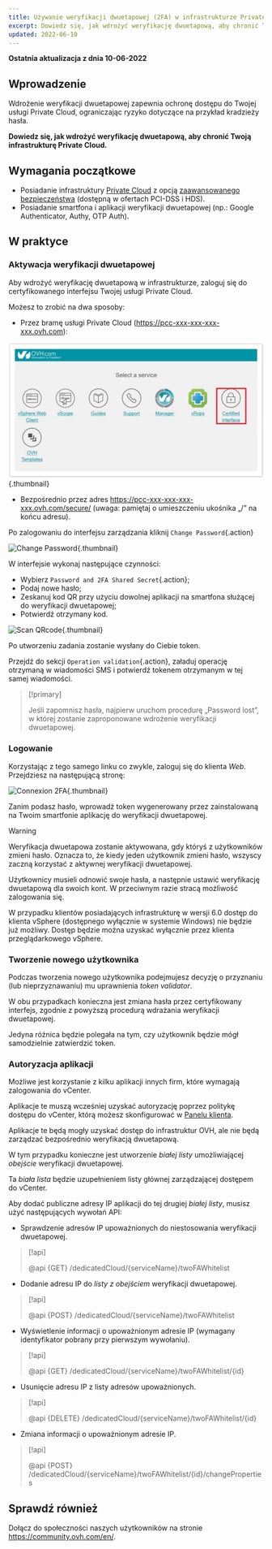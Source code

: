 ```yaml
---
title: Używanie weryfikacji dwuetapowej (2FA) w infrastrukturze Private Cloud
excerpt: Dowiedz się, jak wdrożyć weryfikację dwuetapową, aby chronić Twoją infrastrukturę
updated: 2022-06-10
---
```


**Ostatnia aktualizacja z dnia 10-06-2022**

## Wprowadzenie

Wdrożenie weryfikacji dwuetapowej zapewnia ochronę dostępu do Twojej usługi Private Cloud, ograniczając ryzyko dotyczące na przykład kradzieży hasła.

**Dowiedz się, jak wdrożyć weryfikację dwuetapową, aby chronić Twoją infrastrukturę Private Cloud.**
 
## Wymagania początkowe

- Posiadanie infrastruktury [Private Cloud](https://www.ovhcloud.com/pl/enterprise/products/hosted-private-cloud/) z opcją [zaawansowanego bezpieczeństwa](https://www.ovhcloud.com/pl/enterprise/products/hosted-private-cloud/safety-compliance/sddc/) (dostępną w ofertach PCI-DSS i HDS).
- Posiadanie smartfona i aplikacji weryfikacji dwuetapowej (np.: Google Authenticator, Authy, OTP Auth).

## W praktyce

### Aktywacja weryfikacji dwuetapowej

Aby wdrożyć weryfikację dwuetapową w infrastrukturze, zaloguj się do certyfikowanego interfejsu Twojej usługi Private Cloud.

Możesz to zrobić na dwa sposoby:
	
- Przez bramę usługi Private Cloud (https://pcc-xxx-xxx-xxx-xxx.ovh.com): 

![Gateway Private Cloud](images/gatewayPCC.jpg){.thumbnail}

- Bezpośrednio przez adres https://pcc-xxx-xxx-xxx-xxx.ovh.com/secure/ (uwaga: pamiętaj o umieszczeniu ukośnika „/” na końcu adresu).

Po zalogowaniu do interfejsu zarządzania kliknij `Change Password`{.action}

![Change Password](images/selectChangePassword.png){.thumbnail}

W interfejsie wykonaj następujące czynności:
	
* Wybierz `Password and 2FA Shared Secret`{.action};
* Podaj nowe hasło; 
* Zeskanuj kod QR przy użyciu dowolnej aplikacji na smartfona służącej do weryfikacji dwuetapowej;
* Potwierdź otrzymany kod.

![Scan QRcode](images/scanQRcode.png){.thumbnail}

Po utworzeniu zadania zostanie wysłany do Ciebie token.

Przejdź do sekcji `Operation validation`{.action}, załaduj operację otrzymaną w wiadomości SMS i potwierdź tokenem otrzymanym w tej samej wiadomości.

> [!primary]
>
> Jeśli zapomnisz hasła, najpierw uruchom procedurę „Password lost”, w której zostanie zaproponowane wdrożenie weryfikacji dwuetapowej.
>

### Logowanie

Korzystając z tego samego linku co zwykle, zaloguj się do klienta *Web*. Przejdziesz na następującą stronę:

![Connexion 2FA](images/2FAtoken.png){.thumbnail}

Zanim podasz hasło, wprowadź token wygenerowany przez zainstalowaną na Twoim smartfonie aplikację do weryfikacji dwuetapowej.


> [!warning]
>
> Weryfikacja dwuetapowa zostanie aktywowana, gdy któryś z użytkowników zmieni hasło. Oznacza to, że kiedy jeden użytkownik zmieni hasło, wszyscy zaczną korzystać z aktywnej weryfikacji dwuetapowej. 
>
> Użytkownicy musieli odnowić swoje hasła, a następnie ustawić weryfikację dwuetapową dla swoich kont. W przeciwnym razie stracą możliwość zalogowania się.
>
> W przypadku klientów posiadających infrastrukturę w wersji 6.0 dostęp do klienta vSphere (dostępnego wyłącznie w systemie Windows) nie będzie już możliwy. Dostęp będzie można uzyskać wyłącznie przez klienta przeglądarkowego vSphere.
>

### Tworzenie nowego użytkownika

Podczas tworzenia nowego użytkownika podejmujesz decyzję o przyznaniu (lub nieprzyznawaniu) mu uprawnienia *token validator*.

W obu przypadkach konieczna jest zmiana hasła przez certyfikowany interfejs, zgodnie z powyższą procedurą wdrażania weryfikacji dwuetapowej.

Jedyna różnica będzie polegała na tym, czy użytkownik będzie mógł samodzielnie zatwierdzić token.

### Autoryzacja aplikacji

Możliwe jest korzystanie z kilku aplikacji innych firm, które wymagają zalogowania do vCenter.

Aplikacje te muszą wcześniej uzyskać autoryzację poprzez politykę dostępu do vCenter, którą możesz skonfigurować w [Panelu klienta](/pages/cloud/private-cloud/manager_ovh_private_cloud#bezpieczenstwo).

Aplikacje te będą mogły uzyskać dostęp do infrastruktur OVH, ale nie będą zarządzać bezpośrednio weryfikacją dwuetapową.

W tym przypadku konieczne jest utworzenie *białej listy* umożliwiającej *obejście* weryfikacji dwuetapowej.

Ta *biała lista* będzie uzupełnieniem listy głównej zarządzającej dostępem do vCenter.

Aby dodać publiczne adresy IP aplikacji do tej drugiej *białej listy*, musisz użyć następujących wywołań API: 

- Sprawdzenie adresów IP upoważnionych do niestosowania weryfikacji dwuetapowej.

> [!api]
>
> @api {GET} /dedicatedCloud/{serviceName}/twoFAWhitelist
>

- Dodanie adresu IP do *listy z obejściem* weryfikacji dwuetapowej.

> [!api]
>
> @api {POST} /dedicatedCloud/{serviceName}/twoFAWhitelist
>

- Wyświetlenie informacji o upoważnionym adresie IP (wymagany identyfikator pobrany przy pierwszym wywołaniu).

> [!api]
>
> @api {GET} /dedicatedCloud/{serviceName}/twoFAWhitelist/{id}
>

- Usunięcie adresu IP z listy adresów upoważnionych.

> [!api]
>
> @api {DELETE} /dedicatedCloud/{serviceName}/twoFAWhitelist/{id}
>

- Zmiana informacji o upoważnionym adresie IP.

> [!api]
>
> @api {POST} /dedicatedCloud/{serviceName}/twoFAWhitelist/{id}/changeProperties
>

## Sprawdź również

Dołącz do społeczności naszych użytkowników na stronie <https://community.ovh.com/en/>.
